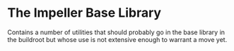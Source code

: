 # The Impeller Base Library

Contains a number of utilities that should probably go in the base library in
the buildroot but whose use is not extensive enough to warrant a move yet.
